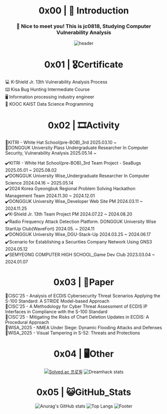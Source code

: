 <div align="center"> 
  
# 0x00 | 👶 Introduction
  
  ### :wave: Nice to meet you! This is jc0818, Studying Computer Vulnerability Analysis
  
![header](https://capsule-render.vercel.app/api?type=waving&color=auto&text=jc0818&fontAlign=50&fontSize=55)
  <br/>
  
# 0x01 | 🎖Certificate
</div>
💻 K-Shield Jr. 13th Vulnerability Analysis Process <br>
⌨️ Kisa Bug Hunting Intermediate Course <br>
🖥 Information processing industry engineer <br>
🏅 KOOC KAIST Data Science Programming <br/>

<div align="center"> 
  
# 0x02 | 🎞️Activity

</div>

🔄️KITRI - White Hat School(pre-BOB)_3rd 2025.03.10 ~ <br/>
🔄️DONGGUK University Plass Undergraduate Researcher In Computer Security, Vulnerability Analysis 2025.05.14 ~  <br/>

✔️KITRI - White Hat School(pre-BOB)_3rd Team Project - SeaBugs 2025.05.01 ~ 2025.08.02 <br/>
✔️DONGGUK University Wise_Undergraduate Researcher In Computer Science 2024.04.16 ~ 2025.05.14  <br/>
✔️2024 Korea Gyeongbuk Regional Problem Solving Hackathon Management Team 2024.11.30 ~ 2024.12.01 <br/>
✔️DONGGUK University Wise_Developer Web Site PM 2024.03.11 ~ 2024.11.25 <br/> 
✔️K-Shield Jr. 13th Team Project PM 2024.07.22 ~ 2024.08.20 <br/> 
✔️Radio Frequency Attack Detection Platform. DONGGUK University Wise StartUp Club(WaveFort) 2024.05. ~  2024.11 <br/>
✔️DONGGUK University Wise_DGU-Stack-Up 2024.03.25 ~ 2024.06.17 <br/>
✔️Scenario for Establishing a Securities Company Network Using GNS3 2024.05.12<br/>
✔️SEMYEONG COMPUTER HIGH SCHOOL_Game Dev Club 2023.03.04 ~ 2024.01.07 <br/>

<div align="center"> 

# 0x03 | 📓Paper

</div>
  📑CISC'25 - Analysis of ECDIS Cybersecurity Threat Scenarios Applying the S-100 Standard: A STRIDE Model-based Approach <br/>
  📑CISC'25 - A Methodology for Cyber Threat Assessment of ECDIS IP Interfaces in Compliance with the S-100 Standard <br/>
  📑CISC'25 - Mitigating the Risks of Chart Deletion Updates in ECDIS: A Procedural Approach <br/>
  📑WISA_2025 - NMEA Under Siege: Dynamic Flooding Attacks and Defenses <br/>
  📑WISA_2025 - Visual Tampering in S-52: Threats and Protections <br/>

<div align="center"> 
  
# 0x04 | 🖥Other

[![Solved.ac
프로필](http://mazassumnida.wtf/api/v2/generate_badge?boj=juchan_05)](https://solved.ac/juchan_05)
![Dreamhack stats](https://dreamhack-readme-stats.vercel.app/api/stats?username=kjc)
<br/>

# 0x05 | 😺GitHub_Stats 
![Anurag's GitHub stats](https://github-readme-stats.vercel.app/api?username=jc0818&show_icons=true&theme=radical)
![Top Langs](https://github-readme-stats.vercel.app/api/top-langs/?username=jc0818&layout=compact)
![Footer](https://capsule-render.vercel.app/api?type=waving&color=auto&height=200&section=footer)
<br/>

</div>
